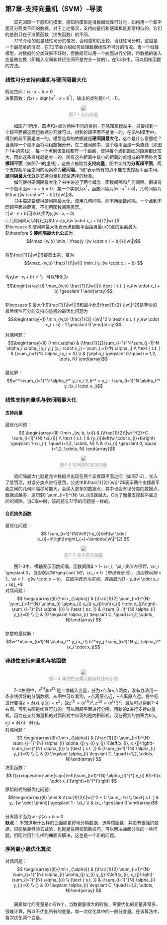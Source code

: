 ﻿## 第7章-支持向量机（SVM）-导读
&emsp;&emsp;首先回顾一下感知机模型，感知机模型是当数据线性可分时，如何用一个超平面区分两类不同的数据。对于上述情况，支持向量机和感知机是非常相似的，它们的差别只在于决策函数（损失函数）的不同。  
&emsp;&emsp;7.1节介绍的就是线性可分的情况，会和感知机比较，当线性可分时，这就是一个最简单的情况，在7.2节会介绍如何处理数据线性不可分的情况。当一个线性模型，对数据的分类效果不好时，但数据可以用一个曲面进行分隔，将数据的输入变量做变换（即输入空间和特征空间不是完全一致的），在7.3节中，可以用核函数的方法。

### 线性可分支持向量机与硬间隔最大化
假设空间：$w \cdot x+b=0$  
决策函数：$f(x) = \text{sign}(w^* \cdot x + b^*)$，输出的类别是$\{+1,-1\}$。
<center><img style="border-radius: 0.3125em;box-shadow: 0 2px 4px 0 rgba(34,36,38,.12),0 2px 10px 0 rgba(34,36,38,.08);" src="../../../PhaseFour/Note/image/7-1-SupportVector.png"><br><div style="color:orange; border-bottom: 1px solid #d9d9d9;display: inline-block;color: #999;padding: 2px;">图7-1 支持向量</div></center>  

&emsp;&emsp;如图7-1所示，圆点和$\times$点为两种不同的类别，在感知机模型中，只要找到一个超平面把这两组数据分开就可以，得到的超平面不是唯一的，在SVM模型中，得到的超平面是唯一的，模型选择的依据就是**硬间隔最大化**，这个是什么意思呢？当选择一个超平面将两组数据分开，在二维问题中，这个超平面是一条直线（如图7-1中的实线），每一个点到该直线都有一个距离，使得每个点到直线的距离都比较大，因此这条直线就是唯一的，所有这些距离中最小的距离的点组成的平面称为**支撑超平面**（如图7-1的虚线），这些点被称为**支持向量**，图中实线为**分离超平面**，两个支撑超平面之间的距离称为**硬间隔**。“硬”表示所有的点不能在支撑超平面中间，**硬间隔最大化**就是支持向量机模型选择的标准。  
&emsp;&emsp;如何使得硬间隔最大化？书中讲述了两个概念：函数间隔和几何间隔。假设有一个超平面$w \cdot x + b =0$，某一个实例为$x^*$，函数间隔为$|w \cdot x^* + b|$，几何间隔为$\frac{|w \cdot x^* + b|}{\|w\|}$。  
&emsp;&emsp;书中描述要使得硬间隔最大化，使用几何间隔，而不用函数间隔。一个点到不同超平面的距离，不能用函数间隔表示。  
$\because |w \cdot x + b|$可以转换为$y_i(w \cdot x_i + b)$  
$\therefore$ 几何间隔可以转化为$\frac{y_i(w \cdot x_i + b)}{\|w\|}$  
$\because $ 硬间隔最大化表示点到超平面距离最小的点的距离最大  
$\therefore $ **硬间隔最大化公式**为$$\max_{w,b} \min_i \frac{y_i(w \cdot x_i + b)}{\|w\|}$$  
将$\frac{1}{\|w\|}$提取出来，变为$$\max_{w,b} \frac{1}{\|w\|} \min_i y_i(w \cdot x_i + b) $$  
令$y_i(w \cdot x_i + b) \geqslant 1$，可以转化为$$\begin{array}{l}
\max_{w,b}  \frac{1}{\|w\|}\\ 
\text { s.t. } y_i(w \cdot x_i + b) \geqslant 1
\end{array}$$  
$\because $ 最大化$\frac{1}{\|w\|}$和最小化$\frac{1}{2} \|w\|^2$是等价的  
最后线性可分的支持向量机的最优化问题为$$\begin{array}{l}
\min_{w,b} \frac{1}{2} \|w\|^2 \\ 
\text { s.t. } y_i(w \cdot x_i + b) - 1 \geqslant 0
\end{array}$$  

对偶问题：$$\begin{array}{ll}
{\min_\alpha} & {\frac{1}{2}\sum_{i=1}^N \sum_{j=1}^N \alpha_i \alpha_j y_i y_j (x_i \cdot x_j) - \sum_{i=1}^N \alpha_i} \\
\text { s.t. } & {\sum_{i=1}^N \alpha_i y_i = 0} \\
& {\alpha_i \geqslant 0,\quad i = 1,2, \dots, N}
\end{array}$$  
最优解：$$w^*=\sum_{i=1}^N \alpha_i^* y_i x_i \\ b^* = y_j - \sum_{i=1}^N \alpha_i^* y_i(x_i \cdot x_j)$$  

### 线性支持向量机与软间隔最大化
#### 支持向量
最优化问题：  
$$
\begin{array}{ll}
{\min _{w, b, \xi}} & {\frac{1}{2}\|w\|^{2}+C \sum_{i=1}^{N} \xi_{i}} \\ 
\text { s.t. } & {y_{i}\left(w \cdot x_{i}+b\right) \geqslant 1-\xi_{i}, \quad i=1,2, \cdots, N} \\ 
& {\xi_{i} \geqslant 0, \quad i=1,2, \cdots, N}
\end{array}$$
<center><img style="border-radius: 0.3125em;box-shadow: 0 2px 4px 0 rgba(34,36,38,.12),0 2px 10px 0 rgba(34,36,38,.08);" src="../../../PhaseFour/Note/image/7-2-SoftMarginSupportVector.png"><br><div style="color:orange; border-bottom: 1px solid #d9d9d9;display: inline-block;color: #999;padding: 2px;">图7-2 软间隔的支持向量</div></center>  

&emsp;&emsp;软间隔最大化就是允许数据点出现在两个支撑超平面之间（如图7-2），加入了惩罚项，对误分类点进行惩罚，公式中$\frac{1}{2}\|w\|^2$表示两个支撑超平面之间的几何间隔尽可能大，会纳入更多的数据点，其中也会有误分类的数据点，数据点越多，惩罚$C \sum_{i=1}^{N} \xi_{i}$就越大，$C$为了衡量支撑超平面之间的间隔。当$C$取$\infty$时，该问题与7.1节的问题是一样的。

#### 合页损失函数
最优化问题：$$
\sum_{i=1}^{N}\left[1-y_{i}\left(w \cdot x_{i}+b\right)\right]_{+}+\lambda\|w\|^{2}
$$  
<center><img style="border-radius: 0.3125em;box-shadow: 0 2px 4px 0 rgba(34,36,38,.12),0 2px 10px 0 rgba(34,36,38,.08);" src="../../../PhaseFour/Note/image/7-3-HingeLossFunction.png"><br><div style="color:orange; border-bottom: 1px solid #d9d9d9;display: inline-block;color: #999;padding: 2px;">图7-3 合页损失函数</div></center>  

&emsp;&emsp;图7-3中，横轴表示函数间隔，函数间隔$ > 1- \xi_i$，$\xi_i$表示为惩罚，$\xi_i \geqslant 0$，当函数间隔$ \geqslant 1$时，$\xi_i = 0$（即没有惩罚），当函数间隔$ < 1$，$\xi = 1 - g(w \cdot x + b)$，在图中表示为实线，其函数为$[1 - y_i(w \cdot x_i + b)]_+$  
对偶问题：  
$$
\begin{array}{ll}{\min _{\alpha}} & {\frac{1}{2} \sum_{i=1}^{N} \sum_{j=1}^{N} \alpha_{i} \alpha_{j} y_{i} y_{j}\left(x_{i} \cdot x_{j}\right)-\sum_{i=1}^{N} \alpha_{i}} \\ {\text { s.t. }} & {\sum_{i=1}^{N} \alpha_{i} y_{i}=0} \\ {} & {0 \leqslant \alpha_{i} \leqslant C, \quad i=1,2, \cdots, N}\end{array}
$$  
参数的最优解：
$$w^*=\sum_{i=1}^N \alpha_i^* y_i x_i \\ 
b^*=y_j-\sum_{i=1}^N y_i \alpha_i^*(x_i \cdot x_j)$$  

### 非线性支持向量机与核函数
<center><img style="border-radius: 0.3125em;box-shadow: 0 2px 4px 0 rgba(34,36,38,.12),0 2px 10px 0 rgba(34,36,38,.08);" src="../../../PhaseFour/Note/image/7-4-NonlinearClassificationProblems&ExamplesOfKernelSkill.png"><br><div style="color:orange; border-bottom: 1px solid #d9d9d9;display: inline-block;color: #999;padding: 2px;">图7-4 非线性分类问题与核技巧示例</div></center>

&emsp;&emsp;7-4左图中，$x^{(1)}$和$x^{(2)}$是二维输入变量，分为$\bullet$点和$\times$点两类，没有办法用一条直线很好的分隔数据，从图中可以看到，$\times$点离原点近，$\bullet$点离原点远，将坐标进行变换$z=\phi(x),\phi(x)=x^2$，故$z^{(1)}={(x^{(1)})}^2, z^{(2)}={(x^{(2)})}^2$，最后可以得到7-4右图。可见右图是线性可分的，可以用超平面进行分隔，用新的$z$进行支持向量机，因为在支持向量机的对偶形式中出现的是内积形式，现在得到的内积为$k(x_i,x_j)=\phi(x_i) \cdot \phi(x_j)$。  
对偶问题：$$
\begin{array}{ll}{\min _{\alpha}} & {\frac{1}{2} \sum_{i=1}^{N} \sum_{j=1}^{N} \alpha_{i} \alpha_{j} y_{i} y_{j} K\left(x_{i}, x_{j}\right)-\sum_{i=1}^{N} \alpha_{i}} \\ {\text { s.t. }} & {\sum_{i=1}^{N} \alpha_{i} y_{i}=0} \\ {} & {0 \leqslant \alpha_{i} \leqslant C, \quad i=1,2, \cdots, N}\end{array}
$$
决策函数：$$
f(x)=\operatorname{sign}\left(\sum_{i=1}^{N} \alpha_{i}^{*} y_{i} K\left(x \cdot x_{i}\right)+b^{*}\right)
$$
原始形式的最优化问题：$$\begin{array}{ll} 
\min & \frac{1}{2}\|w\|^2 + C \sum_i \xi \\
\text{ s.t. } & y_i [w \cdot \phi(x)] \geqslant 1 - \xi_i \\
& \xi_i \geqslant 0
\end{array}$$  
分离超平面为$w \cdot \phi(x) + b = 0$  
**缺点：** 不知道用什么样的曲面能更好地分隔数据，选择核函数，并没有很强的依据，只能依靠经验去试验，也就是说用核函数技巧，可以解决曲面分类的一些问题，但同时用什么样的曲面去解决，这也是一个新的问题。  

### 序列最小最优化算法
对偶问题：$$
\begin{array}{ll}{\min _{\alpha}} & {\frac{1}{2} \sum_{i=1}^{N} \sum_{j=1}^{N} \alpha_{i} \alpha_{j} y_{i} y_{j} K\left(x_{i}, x_{j}\right)-\sum_{i=1}^{N} \alpha_{i}} \\ {\text { s.t. }} & {\sum_{i=1}^{N} \alpha_{i} y_{i}=0} \\ {} & {0 \leqslant \alpha_{i} \leqslant C, \quad i=1,2, \cdots, N}\end{array}
$$  
&emsp;&emsp;需要优化的变量是$\alpha_i$有$N$个，当数据量很大的时候，需要优化的变量非常多，很难计算，所以不优化所有的变量，每一次优化其中的一部分变量。在该算法中，每次优化两个变量。
